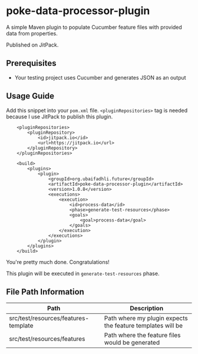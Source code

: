 # poke-data-processor-plugin

A simple Maven plugin to populate Cucumber feature files with provided data from properties.

Published on JitPack.

## Prerequisites
- Your testing project uses Cucumber and generates JSON as an output

## Usage Guide
Add this snippet into your `pom.xml` file. `<pluginRepositories>` tag is needed because I use JitPack to publish this plugin.
```
    <pluginRepositories>
        <pluginRepository>
            <id>jitpack.io</id>
            <url>https://jitpack.io</url>
        </pluginRepository>
    </pluginRepositories>

    <build>
        <plugins>
            <plugin>
                <groupId>org.ubaifadhli.future</groupId>
                <artifactId>poke-data-processor-plugin</artifactId>
                <version>1.0.8</version>
                <executions>
                    <execution>
                        <id>process-data</id>
                        <phase>generate-test-resources</phase>
                        <goals>
                            <goal>process-data</goal>
                        </goals>
                    </execution>
                </executions>
            </plugin>
        </plugins>
    </build>
```

You're pretty much done. Congratulations!

This plugin will be executed in `generate-test-resources` phase.

## File Path Information
| Path | Description | 
| ----------- | ----------- |
| src/test/resources/features-template | Path where my plugin expects the feature templates will be |
| src/test/resources/features | Path where the feature files would be generated |
